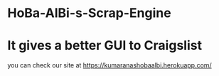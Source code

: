 # HoBa-AlBi-s-Scrap-Engine
# It gives a better GUI to Craigslist
you can check our site at
https://kumaranashobaalbi.herokuapp.com/
